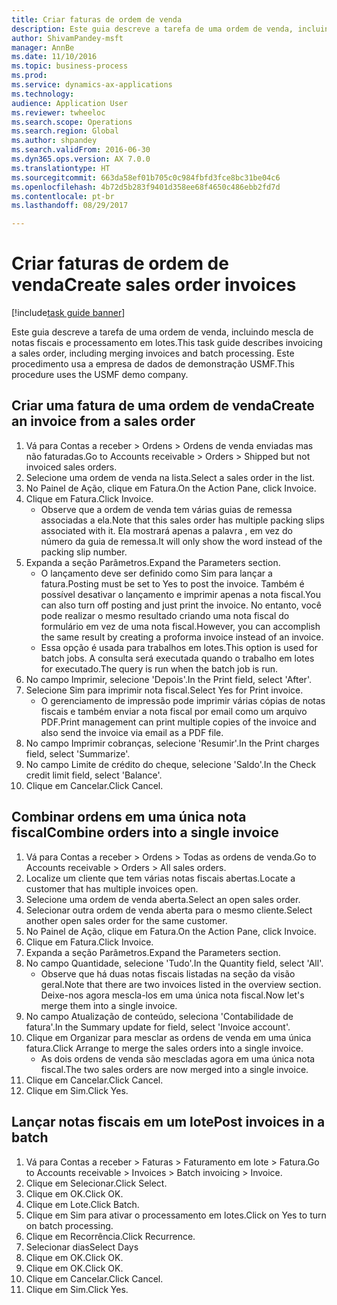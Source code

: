 ```yaml
--- 
title: Criar faturas de ordem de venda
description: Este guia descreve a tarefa de uma ordem de venda, incluindo mescla de notas fiscais e processamento em lotes.
author: ShivamPandey-msft
manager: AnnBe
ms.date: 11/10/2016
ms.topic: business-process
ms.prod: 
ms.service: dynamics-ax-applications
ms.technology: 
audience: Application User
ms.reviewer: twheeloc
ms.search.scope: Operations
ms.search.region: Global
ms.author: shpandey
ms.search.validFrom: 2016-06-30
ms.dyn365.ops.version: AX 7.0.0
ms.translationtype: HT
ms.sourcegitcommit: 663da58ef01b705c0c984fbfd3fce8bc31be04c6
ms.openlocfilehash: 4b72d5b283f9401d358ee68f4650c486ebb2fd7d
ms.contentlocale: pt-br
ms.lasthandoff: 08/29/2017

---
```

# <a name="create-sales-order-invoices"></a><span data-ttu-id="660b0-103">Criar faturas de ordem de venda</span><span class="sxs-lookup"><span data-stu-id="660b0-103">Create sales order invoices</span></span>

[!include[task guide banner](../../includes/task-guide-banner.md)]

<span data-ttu-id="660b0-104">Este guia descreve a tarefa de uma ordem de venda, incluindo mescla de notas fiscais e processamento em lotes.</span><span class="sxs-lookup"><span data-stu-id="660b0-104">This task guide describes invoicing a sales order, including merging invoices and batch processing.</span></span> <span data-ttu-id="660b0-105">Este procedimento usa a empresa de dados de demonstração USMF.</span><span class="sxs-lookup"><span data-stu-id="660b0-105">This procedure uses the USMF demo company.</span></span>


## <a name="create-an-invoice-from-a-sales-order"></a><span data-ttu-id="660b0-106">Criar uma fatura de uma ordem de venda</span><span class="sxs-lookup"><span data-stu-id="660b0-106">Create an invoice from a sales order</span></span>
1. <span data-ttu-id="660b0-107">Vá para Contas a receber > Ordens > Ordens de venda enviadas mas não faturadas.</span><span class="sxs-lookup"><span data-stu-id="660b0-107">Go to Accounts receivable > Orders > Shipped but not invoiced sales orders.</span></span>
2. <span data-ttu-id="660b0-108">Selecione uma ordem de venda na lista.</span><span class="sxs-lookup"><span data-stu-id="660b0-108">Select a sales order in the list.</span></span> 
3. <span data-ttu-id="660b0-109">No Painel de Ação, clique em Fatura.</span><span class="sxs-lookup"><span data-stu-id="660b0-109">On the Action Pane, click Invoice.</span></span>
4. <span data-ttu-id="660b0-110">Clique em Fatura.</span><span class="sxs-lookup"><span data-stu-id="660b0-110">Click Invoice.</span></span>
    * <span data-ttu-id="660b0-111">Observe que a ordem de venda tem várias guias de remessa associadas a ela.</span><span class="sxs-lookup"><span data-stu-id="660b0-111">Note that this sales order has multiple packing slips associated with it.</span></span> <span data-ttu-id="660b0-112">Ela mostrará apenas a palavra <multiple>, em vez do número da guia de remessa.</span><span class="sxs-lookup"><span data-stu-id="660b0-112">It will only show the word <multiple> instead of the packing slip number.</span></span>  
5. <span data-ttu-id="660b0-113">Expanda a seção Parâmetros.</span><span class="sxs-lookup"><span data-stu-id="660b0-113">Expand the Parameters section.</span></span>
    * <span data-ttu-id="660b0-114">O lançamento deve ser definido como Sim para lançar a fatura.</span><span class="sxs-lookup"><span data-stu-id="660b0-114">Posting must be set to Yes to post the invoice.</span></span> <span data-ttu-id="660b0-115">Também é possível desativar o lançamento e imprimir apenas a nota fiscal.</span><span class="sxs-lookup"><span data-stu-id="660b0-115">You can also turn off posting and just print the invoice.</span></span> <span data-ttu-id="660b0-116">No entanto, você pode realizar o mesmo resultado criando uma nota fiscal do formulário em vez de uma nota fiscal.</span><span class="sxs-lookup"><span data-stu-id="660b0-116">However, you can accomplish the same result by creating a proforma invoice instead of an invoice.</span></span>  
    * <span data-ttu-id="660b0-117">Essa opção é usada para trabalhos em lotes.</span><span class="sxs-lookup"><span data-stu-id="660b0-117">This option is used for batch jobs.</span></span> <span data-ttu-id="660b0-118">A consulta será executada quando o trabalho em lotes for executado.</span><span class="sxs-lookup"><span data-stu-id="660b0-118">The query is run when the batch job is run.</span></span>    
6. <span data-ttu-id="660b0-119">No campo Imprimir, selecione 'Depois'.</span><span class="sxs-lookup"><span data-stu-id="660b0-119">In the Print field, select 'After'.</span></span>
7. <span data-ttu-id="660b0-120">Selecione Sim para imprimir nota fiscal.</span><span class="sxs-lookup"><span data-stu-id="660b0-120">Select Yes for Print invoice.</span></span>
    * <span data-ttu-id="660b0-121">O gerenciamento de impressão pode imprimir várias cópias de notas fiscais e também enviar a nota fiscal por email como um arquivo PDF.</span><span class="sxs-lookup"><span data-stu-id="660b0-121">Print management can print  multiple copies of the invoice and also send the invoice via email as a PDF file.</span></span>  
8. <span data-ttu-id="660b0-122">No campo Imprimir cobranças, selecione 'Resumir'.</span><span class="sxs-lookup"><span data-stu-id="660b0-122">In the Print charges field, select 'Summarize'.</span></span>
9. <span data-ttu-id="660b0-123">No campo Limite de crédito do cheque, selecione 'Saldo'.</span><span class="sxs-lookup"><span data-stu-id="660b0-123">In the Check credit limit field, select 'Balance'.</span></span>
10. <span data-ttu-id="660b0-124">Clique em Cancelar.</span><span class="sxs-lookup"><span data-stu-id="660b0-124">Click Cancel.</span></span>

## <a name="combine-orders-into-a-single-invoice"></a><span data-ttu-id="660b0-125">Combinar ordens em uma única nota fiscal</span><span class="sxs-lookup"><span data-stu-id="660b0-125">Combine orders into a single invoice</span></span>
1. <span data-ttu-id="660b0-126">Vá para Contas a receber > Ordens > Todas as ordens de venda.</span><span class="sxs-lookup"><span data-stu-id="660b0-126">Go to Accounts receivable > Orders > All sales orders.</span></span>
2. <span data-ttu-id="660b0-127">Localize um cliente que tem várias notas fiscais abertas.</span><span class="sxs-lookup"><span data-stu-id="660b0-127">Locate a customer that has multiple invoices open.</span></span>
3. <span data-ttu-id="660b0-128">Selecione uma ordem de venda aberta.</span><span class="sxs-lookup"><span data-stu-id="660b0-128">Select an open sales order.</span></span>
4. <span data-ttu-id="660b0-129">Selecionar outra ordem de venda aberta para o mesmo cliente.</span><span class="sxs-lookup"><span data-stu-id="660b0-129">Select another open sales order for the same customer.</span></span>
5. <span data-ttu-id="660b0-130">No Painel de Ação, clique em Fatura.</span><span class="sxs-lookup"><span data-stu-id="660b0-130">On the Action Pane, click Invoice.</span></span>
6. <span data-ttu-id="660b0-131">Clique em Fatura.</span><span class="sxs-lookup"><span data-stu-id="660b0-131">Click Invoice.</span></span>
7. <span data-ttu-id="660b0-132">Expanda a seção Parâmetros.</span><span class="sxs-lookup"><span data-stu-id="660b0-132">Expand the Parameters section.</span></span>
8. <span data-ttu-id="660b0-133">No campo Quantidade, selecione 'Tudo'.</span><span class="sxs-lookup"><span data-stu-id="660b0-133">In the Quantity field, select 'All'.</span></span>
    * <span data-ttu-id="660b0-134">Observe que há duas notas fiscais listadas na seção da visão geral.</span><span class="sxs-lookup"><span data-stu-id="660b0-134">Note that there are two invoices listed in the overview section.</span></span> <span data-ttu-id="660b0-135">Deixe-nos agora mescla-los em uma única nota fiscal.</span><span class="sxs-lookup"><span data-stu-id="660b0-135">Now let's merge them into a single invoice.</span></span>  
9. <span data-ttu-id="660b0-136">No campo Atualização de conteúdo, seleciona 'Contabilidade de fatura'.</span><span class="sxs-lookup"><span data-stu-id="660b0-136">In the Summary update for field, select 'Invoice account'.</span></span>
10. <span data-ttu-id="660b0-137">Clique em Organizar para mesclar as ordens de venda em uma única fatura.</span><span class="sxs-lookup"><span data-stu-id="660b0-137">Click Arrange to merge the sales orders into a single invoice.</span></span>
    * <span data-ttu-id="660b0-138">As dois ordens de venda são mescladas agora em uma única nota fiscal.</span><span class="sxs-lookup"><span data-stu-id="660b0-138">The two sales orders are now merged into a single invoice.</span></span>   
11. <span data-ttu-id="660b0-139">Clique em Cancelar.</span><span class="sxs-lookup"><span data-stu-id="660b0-139">Click Cancel.</span></span>
12. <span data-ttu-id="660b0-140">Clique em Sim.</span><span class="sxs-lookup"><span data-stu-id="660b0-140">Click Yes.</span></span>

## <a name="post-invoices-in-a-batch"></a><span data-ttu-id="660b0-141">Lançar notas fiscais em um lote</span><span class="sxs-lookup"><span data-stu-id="660b0-141">Post invoices in a batch</span></span>
1. <span data-ttu-id="660b0-142">Vá para Contas a receber > Faturas > Faturamento em lote > Fatura.</span><span class="sxs-lookup"><span data-stu-id="660b0-142">Go to Accounts receivable > Invoices > Batch invoicing > Invoice.</span></span>
2. <span data-ttu-id="660b0-143">Clique em Selecionar.</span><span class="sxs-lookup"><span data-stu-id="660b0-143">Click Select.</span></span>
3. <span data-ttu-id="660b0-144">Clique em OK.</span><span class="sxs-lookup"><span data-stu-id="660b0-144">Click OK.</span></span>
4. <span data-ttu-id="660b0-145">Clique em Lote.</span><span class="sxs-lookup"><span data-stu-id="660b0-145">Click Batch.</span></span>
5. <span data-ttu-id="660b0-146">Clique em Sim para ativar o processamento em lotes.</span><span class="sxs-lookup"><span data-stu-id="660b0-146">Click on Yes to turn on batch processing.</span></span>
6. <span data-ttu-id="660b0-147">Clique em Recorrência.</span><span class="sxs-lookup"><span data-stu-id="660b0-147">Click Recurrence.</span></span>
7. <span data-ttu-id="660b0-148">Selecionar dias</span><span class="sxs-lookup"><span data-stu-id="660b0-148">Select Days</span></span>
8. <span data-ttu-id="660b0-149">Clique em OK.</span><span class="sxs-lookup"><span data-stu-id="660b0-149">Click OK.</span></span>
9. <span data-ttu-id="660b0-150">Clique em OK.</span><span class="sxs-lookup"><span data-stu-id="660b0-150">Click OK.</span></span>
10. <span data-ttu-id="660b0-151">Clique em Cancelar.</span><span class="sxs-lookup"><span data-stu-id="660b0-151">Click Cancel.</span></span>
11. <span data-ttu-id="660b0-152">Clique em Sim.</span><span class="sxs-lookup"><span data-stu-id="660b0-152">Click Yes.</span></span>


